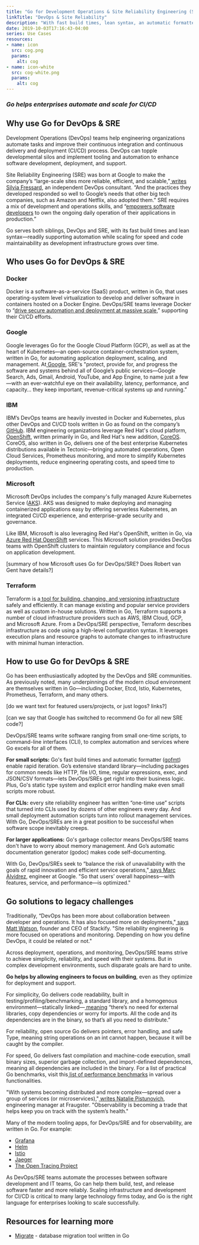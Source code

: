 ```yaml
---
title: "Go for Development Operations & Site Reliability Engineering (SRE)"
linkTitle: "DevOps & Site Reliability"
description: "With fast build times, lean syntax, an automatic formatter and doc generator, Go is built to support both DevOps and SRE."
date: 2019-10-03T17:16:43-04:00
series: Use Cases
resources:
- name: icon
  src: cog.png
  params:
    alt: cog
- name: icon-white
  src: cog-white.png
  params:
    alt: cog
---
```


### _Go helps enterprises automate and scale for CI/CD_


## **Why use Go for DevOps & SRE**

Development Operations (DevOps) teams help engineering organizations automate tasks and improve their continuous
integration and continuous delivery and deployment (CI/CD) process. DevOps can topple developmental silos and implement
tooling and automation to enhance software development, deployment, and support.

 

Site Reliability Engineering (SRE) was born at Google to make the company’s “large-scale sites more reliable, efficient,
and scalable,”[ writes Silvia Fressard](https://opensource.com/article/18/10/what-site-reliability-engineer), an
independent DevOps consultant. “And the practices they developed responded so well to Google’s needs that other big tech
companies, such as Amazon and Netflix, also adopted them.” SRE requires a mix of development and operations skills, and
“[empowers software developers](https://stackify.com/site-reliability-engineering/) to own the ongoing daily operation
of their applications in production.”

 

Go serves both siblings, DevOps and SRE, with its fast build times and lean syntax—readily supporting automation while
scaling for speed and code maintainability as development infrastructure grows over time.


## **Who uses Go for DevOps & SRE**


### **Docker**

Docker is a software-as-a-service (SaaS) product, written in Go, that uses operating-system level virtualization to
develop and deliver software in containers hosted on a Docker Engine. DevOps/SRE teams leverage Docker to “[drive secure
automation and deployment at massive scale](https://www.docker.com/solutions/cicd),” supporting their CI/CD efforts.

 


### **Google**

Google leverages Go for the Google Cloud Platform (GCP), as well as at the heart of Kubernetes—an open-source
container-orchestration system, written in Go, for automating application deployment, scaling, and management. At[
Google](https://landing.google.com/sre/), SRE's "protect, provide for, and progress the software and systems behind all
of Google’s public services—Google Search, Ads, Gmail, Android, YouTube, and App Engine, to name just a few—with an
ever-watchful eye on their availability, latency, performance, and capacity… they keep important, revenue-critical
systems up and running.”


### **IBM**

IBM’s DevOps teams are heavily invested in Docker and Kubernetes, plus other DevOps and CI/CD tools written in Go as
found on the company’s [GitHub](https://github.com/IBM?utf8=%E2%9C%93&q=&type=&language=go). IBM engineering
organizations leverage Red Hat's cloud platform, [OpenShift](https://www.openshift.com), written primarily in Go, and
Red Hat's new addition, [CoreOS](https://coreos.com). CoreOS, also written in Go, delivers one of the best enterprise
Kubernetes distributions available in Tectonic—bringing automated operations, Open Cloud Services, Prometheus
monitoring, and more to simplify Kubernetes deployments, reduce engineering operating costs, and speed time to
production.


### **Microsoft**

Microsoft DevOps includes the company's fully managed Azure Kubernetes Service
([AKS](https://azure.microsoft.com/en-us/services/kubernetes-service/)). AKS was designed to make deploying and managing
containerized applications easy by offering serverless Kubernetes, an integrated CI/CD experience, and enterprise-grade
security and governance.

Like IBM, Microsoft is also leveraging Red Hat's OpenShift, written in Go, via [Azure Red Hat
OpenShift](https://azure.microsoft.com/en-us/services/openshift/) services. This Microsoft solution provides DevOps
teams with OpenShift clusters to maintain regulatory compliance and focus on application development.

[summary of how Microsoft uses Go for DevOps/SRE?  Does Robert van Gent have details?]


### **Terraform**

Terraform is a[ tool for building, changing, and versioning infrastructure](https://www.terraform.io/intro/index.html)
safely and efficiently. It can manage existing and popular service providers as well as custom in-house solutions.
Written in Go, Terraform supports a number of cloud infrastructure providers such as AWS, IBM Cloud, GCP, and Microsoft
Azure. From a DevOps/SRE perspective, Terraform describes infrastructure as code using a high-level configuration
syntax. It leverages execution plans and resource graphs to automate changes to infrastructure with minimal human
interaction.


## **How to use Go for DevOps & SRE**

Go has been enthusiastically adopted by the DevOps and SRE communities. As previously noted, many underpinnings of the
modern cloud environment are themselves written in Go—including Docker, Etcd, Istio, Kubernetes, Prometheus, Terraform,
and many others.

[do we want text for featured users/projects, or just logos? links?]

[can we say that Google has switched to recommend Go for all new SRE code?]

DevOps/SRE teams write software ranging from small one-time scripts, to command-line interfaces (CLI), to complex
automation and services where Go excels for all of them.

**For small scripts:** Go's fast build times and automatic formatter ([gofmt](https://golang.org/cmd/gofmt/)) enable rapid iteration. Go’s extensive standard library—including packages for common needs like HTTP, file I/O, time, regular expressions, exec, and JSON/CSV formats—lets DevOps/SREs get right into their business logic. Plus, Go's static type system and explicit error handling make even small scripts more robust. 

**For CLIs:** every site reliability engineer has written “one-time use” scripts that turned into CLIs used by dozens of other engineers every day. And small deployment automation scripts turn into rollout management services. With Go, DevOps/SREs are in a great position to be successful when software scope inevitably creeps. 

**For larger applications:** Go's garbage collector means DevOps/SRE teams don't have to worry about memory management. And Go’s automatic documentation generator (godoc) makes code self-documenting.

With Go, DevOps/SREs seek to “balance the risk of unavailability with the goals of rapid innovation and efficient
service operations,"[ says Marc Alvidrez](https://landing.google.com/sre/), engineer at Google. "So that users’ overall
happiness—with features, service, and performance—is optimized."

## **Go solutions to legacy challenges**

Traditionally, “DevOps has been more about collaboration between developer and operations. It has also focused more on
deployments,"[ says Matt Watson](https://stackify.com/site-reliability-engineering/), founder and CEO of Stackify. "Site
reliability engineering is more focused on operations and monitoring. Depending on how you define DevOps, it could be
related or not."

Across deployment, operations, and monitoring, DevOps/SRE teams strive to achieve simplicity, reliability, and speed
with their systems. But in complex development environments, such disparate goals are hard to unite. 

**Go helps by
allowing engineers to focus on building**, even as they optimize for deployment and support.

For simplicity, Go delivers code readability, built in testing/profiling/benchmarking, a standard library, and a
homogenous environment—statically linked—[ meaning](https://blog.gopheracademy.com/advent-2018/go-devops/) “there’s no
need for external libraries, copy dependencies or worry for imports. All the code and its dependencies are in the
binary, so that’s all you need to distribute.”

 

For reliability, open source Go delivers pointers, error handling, and safe Type, meaning string operations on an int
cannot happen, because it will be caught by the compiler.

 

For speed, Go delivers fast compilation and machine-code execution, small binary sizes, superior garbage collection, and
import-defined dependences, meaning all dependencies are included in the binary. For a list of practical Go benchmarks,
visit this[ list of performance benchmarks](https://stackimpact.com/blog/practical-golang-benchmarks/) in various
functionalities.

 

"With systems becoming distributed and more complex—spread over a group of services (or microservices),"[ writes Natalie
Pistunovich](https://blog.gopheracademy.com/advent-2018/go-devops/), engineering manager at Fraugster. "Observability is
becoming a trade that helps keep you on track with the system’s health."

 

Many of the modern tooling apps, for DevOps/SRE and for observability, are written in Go. For example:



*   [Grafana](https://grafana.com/)
*   [Helm](https://helm.sh/)
*   [Istio](https://istio.io/)
*   [Jaeger](https://www.jaegertracing.io/)
*   [The Open Tracing Project](https://opentracing.io/)

 

As DevOps/SRE teams automate the processes between software development and IT teams, Go can help them build, test, and
release software faster and more reliably. Scaling infrastructure and development for CI/CD is critical to many large
technology firms today, and Go is the right language for enterprises looking to scale successfully.


## **Resources for learning more**

*   [Migrate](https://github.com/golang-migrate/migrate) - database migration tool written in Go
